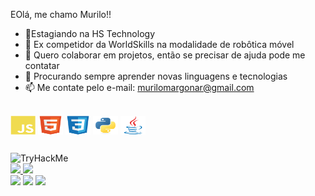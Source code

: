 EOlá, me chamo Murilo!!

- 🚩Estagiando na HS Technology
- 🔭 Ex competidor da WorldSkills na modalidade de robôtica móvel
- 👯 Quero colaborar em projetos, então se precisar de ajuda pode me contatar 
- 🤔 Procurando sempre aprender novas linguagens e tecnologias 
- 📫 Me contate pelo e-mail: murilomargonar@gmail.com

<div style="display: inline_block"><br>
  <img align="center" alt="Rafa-Js" height="30" width="40" src="https://raw.githubusercontent.com/devicons/devicon/master/icons/javascript/javascript-plain.svg">
  <img align="center" alt="Rafa-HTML" height="30" width="40" src="https://raw.githubusercontent.com/devicons/devicon/master/icons/html5/html5-original.svg">
  <img align="center" alt="Rafa-CSS" height="30" width="40" src="https://raw.githubusercontent.com/devicons/devicon/master/icons/css3/css3-original.svg">
  <img align="center" alt="Rafa-Python" height="30" width="40" src="https://raw.githubusercontent.com/devicons/devicon/master/icons/python/python-original.svg">
  <img align="center" alt="Rafa-Java" height="30" width="40" src="https://raw.githubusercontent.com/devicons/devicon/master/icons/java/java-original.svg">
</div>
  
  ##

 <div>
<img src="https://tryhackme-badges.s3.amazonaws.com/murilomargonar.png" alt="TryHackMe">
 </div>
 
  
  <div>
<a href="https://github.com/mrlmurilo">
<img height="180em" src="https://github-readme-stats.vercel.app/api/top-langs/?username=mrlmurilo&layout=compact&langs_count=5&theme=dark"/>
<img height="180em" src="https://github-readme-stats.vercel.app/api?username=mrlmurilo&show_icons=true&theme=dark&include_all_commits=true&count_private=true"/>
</div>



<div>
  <a href="https://instagram.com/murilo.margonar" target="_blank"><img src="https://img.shields.io/badge/-Instagram-%23E4405F?style=for-the-badge&logo=instagram&logoColor=white" target="_blank"></a>
  <a href = "mailto:murilomargonar@gmail.com"><img src="https://img.shields.io/badge/-Gmail-%23333?style=for-the-badge&logo=gmail&logoColor=white" target="_blank"></a>
  <a href="https://www.linkedin.com/in/murilo-margonar-47774421a" target="_blank"><img src="https://img.shields.io/badge/-LinkedIn-%230077B5?style=for-the-badge&logo=linkedin&logoColor=white" target="_blank"></a> 
  
</div>
